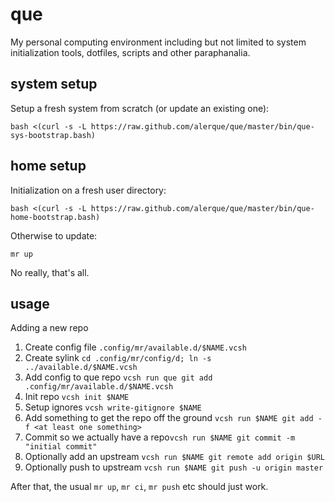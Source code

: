 que
===

My personal computing environment including but not limited to system initialization tools, dotfiles, scripts and other paraphanalia.

system setup
------------

Setup a fresh system from scratch (or update an existing one):

	bash <(curl -s -L https://raw.github.com/alerque/que/master/bin/que-sys-bootstrap.bash)

home setup
----------

Initialization on a fresh user directory:

	bash <(curl -s -L https://raw.github.com/alerque/que/master/bin/que-home-bootstrap.bash)

Otherwise to update:

	mr up

No really, that's all.

usage
-----

Adding a new repo

1. Create config file `.config/mr/available.d/$NAME.vcsh`
2. Create sylink `cd .config/mr/config/d; ln -s ../available.d/$NAME.vcsh`
3. Add config to que repo `vcsh run que git add .config/mr/available.d/$NAME.vcsh`
4. Init repo `vcsh init $NAME`
5. Setup ignores `vcsh write-gitignore $NAME`
6. Add something to get the repo off the ground `vcsh run $NAME git add -f <at least one something>`
7. Commit so we actually have a repo`vcsh run $NAME git commit -m "initial commit"`
8. Optionally add an upstream `vcsh run $NAME git remote add origin $URL`
9. Optionally push to upstream `vcsh run $NAME git push -u origin master`

After that, the usual `mr up`, `mr ci`, `mr push` etc should just work.
